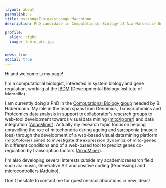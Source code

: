 ```yaml
---
layout: about
permalink: /
title: <strong>Fabio</strong> Marchiano
description: PhD candidate in Computational Biology at Aix-Marseille University

profile:
  align: right
  image: fabio_pic.jpg


news: true
social: true
---
```


Hi and welcome to my page!




I'm a computational biologist, interested in system biology and gene regulation, working at the <a href="http://www.ibdm.univ-mrs.fr/" target="_blank">IBDM</a> (Developmental Biology Institute of Marseille).

I am currently doing a PhD in the <a href="https://sites.google.com/view/habermannlab/home" target="_blank">Computational Biology group</a> headed by B. Habermann. My role in the team spans from Genomics, Transcriptomics and Proteomics data analysis in support to collaborator's research groups to web-tool development towards visual data mining (<a href="http://mitoxplorer.ibdm.univ-mrs.fr/about.html" target="_blank">mitoXplorer</a>) and data integration (<a href="http://chimborazo.ibdm.univ-mrs.fr/AnnoMiner/index.html" target="_blank">AnnoMiner</a>). 
Actually my research topic focus on helping unravelling the role of mitochondria during ageing and sarcopenia (muscle loss) through the development of a web-based visual data mining platform (<a href="http://mitoxplorer.ibdm.univ-mrs.fr/about.html" target="_blank">mitoXplorer</a>) aimed to investigate the expression dynamics of mito-genes in different conditions and of a web-based tool to predict genes co-regulation by transcription factors (<a href="http://chimborazo.ibdm.univ-mrs.fr/AnnoMiner/index.html" target="_blank">AnnoMiner</a>).


I'm also developing several interests outside my academic research field such as: music, Generative Art and creative coding (Processing) and microcontrollers (Arduino). 

Don't hesitate to contact me for questions/collaborations or new ideas!